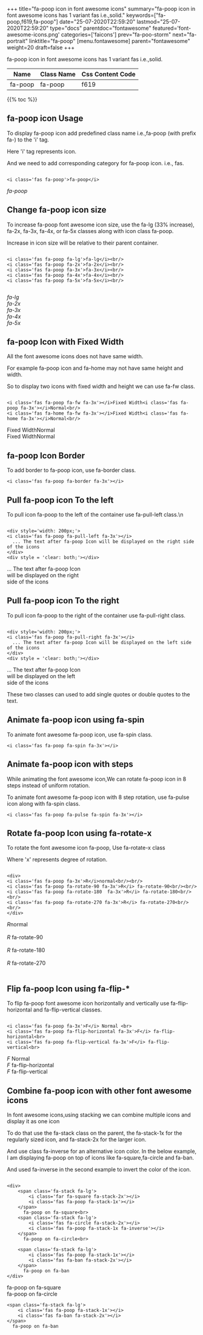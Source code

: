 +++
title="fa-poop icon in font awesome icons"
summary="fa-poop icon in font awesome icons has 1 variant fas i.e.,solid."
keywords=["fa-poop,f619,fa-poop"]
date="25-07-2020T22:59:20"
lastmod="25-07-2020T22:59:20"
type="docs"
parentdoc="fontawesome"
featured='font-awesome-icons.png'
categories=['faicons']
prev="fa-poo-storm"
next="fa-portrait"
linktitle="fa-poop"
[menu.fontawesome]
parent="fontawesome"
weight=20
draft=false
+++


fa-poop icon in font awesome icons has 1 variant fas i.e.,solid.

<div class='table-responsive'><table class='table'><thead><tr><th>Name</th><th>Class Name</th><th>Css Content Code</th></tr></thead><tbody><tr><td>fa-poop</td><td>fa-poop</td><td>f619</td></tr></tbody></table></div>


{{% toc %}}


## fa-poop icon Usage

To display fa-poop icon add predefined class name i.e.,fa-poop (with prefix fa-) to the 'i' tag.

Here 'i' tag represents icon.

And we need to add corresponding category for fa-poop icon. i.e., fas.


```

<i class='fas fa-poop'>fa-poop</i>
```

<i class='fas fa-poop'>fa-poop</i>




## Change fa-poop icon size
To increase fa-poop font awesome icon size, use the fa-lg (33% increase), fa-2x, fa-3x, fa-4x, or fa-5x classes along with icon class fa-poop.

Increase in icon size will be relative to their parent container. 

```

<i class='fas fa-poop fa-lg'>fa-lg</i><br/>
<i class='fas fa-poop fa-2x'>fa-2x</i><br/>
<i class='fas fa-poop fa-3x'>fa-3x</i><br/>
<i class='fas fa-poop fa-4x'>fa-4x</i><br/>
<i class='fas fa-poop fa-5x'>fa-5x</i><br/>
            
```

<i class='fas fa-poop fa-lg'>fa-lg</i><br/>
<i class='fas fa-poop fa-2x'>fa-2x</i><br/>
<i class='fas fa-poop fa-3x'>fa-3x</i><br/>
<i class='fas fa-poop fa-4x'>fa-4x</i><br/>
<i class='fas fa-poop fa-5x'>fa-5x</i><br/>
            



## fa-poop Icon with Fixed Width 

All the font awesome icons does not have same width.

For example fa-poop icon and fa-home may not have same height and width.

So to display two icons with fixed width and height we can use fa-fw class.


```

<i class='fas fa-poop fa-fw fa-3x'></i>Fixed Width<i class='fas fa-poop fa-3x'></i>Normal<br/>
<i class='fas fa-home fa-fw fa-3x'></i>Fixed Width<i class='fas fa-home fa-3x'></i>Normal<br/>
```

<i class='fas fa-poop fa-fw fa-3x'></i>Fixed Width<i class='fas fa-poop fa-3x'></i>Normal<br/>
<i class='fas fa-home fa-fw fa-3x'></i>Fixed Width<i class='fas fa-home fa-3x'></i>Normal<br/>



## fa-poop Icon Border 

To add border to fa-poop icon, use fa-border class.


```
<i class='fas fa-poop fa-border fa-3x'></i>

```
<i class='fas fa-poop fa-border fa-3x'></i>





## Pull fa-poop icon To the left

To pull icon fa-poop to the left of the container use fa-pull-left class.\n

```

<div style='width: 200px;'>
<i class='fas fa-poop fa-pull-left fa-3x'></i>
  ... The text after fa-poop Icon will be displayed on the right side of the icons
</div>
<div style = 'clear: both;'></div>
```

<div style='width: 200px;'>
<i class='fas fa-poop fa-pull-left fa-3x'></i>
  ... The text after fa-poop Icon will be displayed on the right side of the icons
</div>
<div style = 'clear: both;'></div>




## Pull fa-poop icon To the right
To pull icon fa-poop to the right of the container use fa-pull-right class.

```

<div style='width: 200px;'>
<i class='fas fa-poop fa-pull-right fa-3x'></i>
  ... The text after fa-poop Icon will be displayed on the left side of the icons
</div>
<div style = 'clear: both;'></div>
```

<div style='width: 200px;'>
<i class='fas fa-poop fa-pull-right fa-3x'></i>
  ... The text after fa-poop Icon will be displayed on the left side of the icons
</div>
<div style = 'clear: both;'></div>

These two classes can used to add single quotes or double quotes to the text.


## Animate fa-poop icon using fa-spin
To animate font awesome fa-poop icon, use fa-spin class.

```
<i class='fas fa-poop fa-spin fa-3x'></i>
```
<i class='fas fa-poop fa-spin fa-3x'></i>




## Animate fa-poop icon with steps
While animating the font awesome icon,We can rotate fa-poop icon in 8 steps instead of uniform rotation.

To animate font awesome fa-poop icon with 8 step rotation, use fa-pulse icon along with fa-spin class.


```
<i class='fas fa-poop fa-pulse fa-spin fa-3x'></i>

```
<i class='fas fa-poop fa-pulse fa-spin fa-3x'></i>





## Rotate fa-poop Icon using fa-rotate-x
To rotate the font awesome icon fa-poop, Use fa-rotate-x class

Where 'x' represents degree of rotation.


```

<div>
<i class='fas fa-poop fa-3x'>R</i>normal<br/><br/>
<i class='fas fa-poop fa-rotate-90 fa-3x'>R</i> fa-rotate-90<br/><br/> 
<i class='fas fa-poop fa-rotate-180  fa-3x'>R</i> fa-rotate-180<br/><br/> 
<i class='fas fa-poop fa-rotate-270 fa-3x'>R</i> fa-rotate-270<br/><br/>
</div>
```

<div>
<i class='fas fa-poop fa-3x'>R</i>normal<br/><br/>
<i class='fas fa-poop fa-rotate-90 fa-3x'>R</i> fa-rotate-90<br/><br/> 
<i class='fas fa-poop fa-rotate-180  fa-3x'>R</i> fa-rotate-180<br/><br/> 
<i class='fas fa-poop fa-rotate-270 fa-3x'>R</i> fa-rotate-270<br/><br/>
</div>




## Flip fa-poop Icon using fa-flip-*
To flip fa-poop font awesome icon horizontally and vertically use fa-flip-horizontal and fa-flip-vertical classes. 

```

<i class='fas fa-poop fa-3x'>F</i> Normal <br>
<i class='fas fa-poop fa-flip-horizontal fa-3x'>F</i> fa-flip-horizontal<br>
<i class='fas fa-poop fa-flip-vertical fa-3x'>F</i> fa-flip-vertical<br>
```

<i class='fas fa-poop fa-3x'>F</i> Normal <br>
<i class='fas fa-poop fa-flip-horizontal fa-3x'>F</i> fa-flip-horizontal<br>
<i class='fas fa-poop fa-flip-vertical fa-3x'>F</i> fa-flip-vertical<br>




## Combine fa-poop icon with other font awesome icons
In font awesome icons,using stacking we can combine multiple icons and display it as one icon 

To do that use the fa-stack class on the parent, the fa-stack-1x for the regularly sized icon, and fa-stack-2x for the larger icon.

And use class fa-inverse for an alternative icon color. 
In the below example, I am displaying fa-poop on top of icons like fa-square,fa-circle and fa-ban.

And used fa-inverse in the second example to invert the color of the icon.

```

<div>
    <span class='fa-stack fa-lg'>
        <i class='far fa-square fa-stack-2x'></i>
        <i class='fas fa-poop fa-stack-1x'></i>
    </span>
      fa-poop on fa-square<br>
    <span class='fa-stack fa-lg'>
        <i class='fas fa-circle fa-stack-2x'></i>
        <i class='fas fa-poop fa-stack-1x fa-inverse'></i>
    </span>
      fa-poop on fa-circle<br>

    <span class='fa-stack fa-lg'>
        <i class='fas fa-poop fa-stack-1x'></i>
        <i class='fas fa-ban fa-stack-2x'></i>
    </span>
      fa-poop on fa-ban
</div>
```

<div>
    <span class='fa-stack fa-lg'>
        <i class='far fa-square fa-stack-2x'></i>
        <i class='fas fa-poop fa-stack-1x'></i>
    </span>
      fa-poop on fa-square<br>
    <span class='fa-stack fa-lg'>
        <i class='fas fa-circle fa-stack-2x'></i>
        <i class='fas fa-poop fa-stack-1x fa-inverse'></i>
    </span>
      fa-poop on fa-circle<br>

    <span class='fa-stack fa-lg'>
        <i class='fas fa-poop fa-stack-1x'></i>
        <i class='fas fa-ban fa-stack-2x'></i>
    </span>
      fa-poop on fa-ban
</div>






